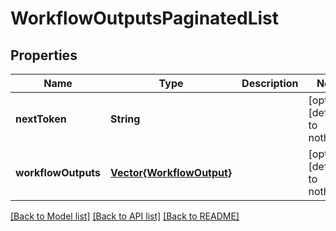 # WorkflowOutputsPaginatedList


## Properties
Name | Type | Description | Notes
------------ | ------------- | ------------- | -------------
**nextToken** | **String** |  | [optional] [default to nothing]
**workflowOutputs** | [**Vector{WorkflowOutput}**](WorkflowOutput.md) |  | [optional] [default to nothing]


[[Back to Model list]](../README.md#models) [[Back to API list]](../README.md#api-endpoints) [[Back to README]](../README.md)


